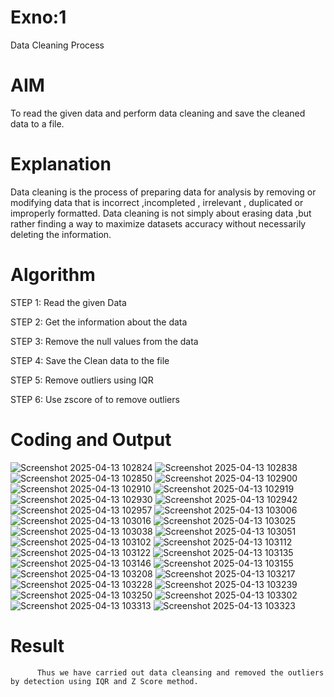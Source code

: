 # Exno:1
Data Cleaning Process

# AIM
To read the given data and perform data cleaning and save the cleaned data to a file.

# Explanation
Data cleaning is the process of preparing data for analysis by removing or modifying data that is incorrect ,incompleted , irrelevant , duplicated or improperly formatted. Data cleaning is not simply about erasing data ,but rather finding a way to maximize datasets accuracy without necessarily deleting the information.

# Algorithm
STEP 1: Read the given Data

STEP 2: Get the information about the data

STEP 3: Remove the null values from the data

STEP 4: Save the Clean data to the file

STEP 5: Remove outliers using IQR

STEP 6: Use zscore of to remove outliers

# Coding and Output
            
![Screenshot 2025-04-13 102824](https://github.com/user-attachments/assets/d4a9f1fa-d059-446f-a1e0-9a624516bf4c)
![Screenshot 2025-04-13 102838](https://github.com/user-attachments/assets/455ced41-5285-4f3c-8d97-74bdd878008f)
![Screenshot 2025-04-13 102850](https://github.com/user-attachments/assets/a4008720-9584-4ff6-93df-4bbde4e061df)
![Screenshot 2025-04-13 102900](https://github.com/user-attachments/assets/dd533b5a-0520-4a8e-b7f5-b269910c8713)
![Screenshot 2025-04-13 102910](https://github.com/user-attachments/assets/7b38aa80-98ee-457c-a69e-434795ae7360)
![Screenshot 2025-04-13 102919](https://github.com/user-attachments/assets/d515e8c3-75e4-4822-ab34-0dff4b78ef9d)
![Screenshot 2025-04-13 102930](https://github.com/user-attachments/assets/2a3a1ed4-e48b-4d53-a742-9c5399504d1b)
![Screenshot 2025-04-13 102942](https://github.com/user-attachments/assets/89dec782-b595-44e4-b8b2-a5aca3ea7681)
![Screenshot 2025-04-13 102957](https://github.com/user-attachments/assets/31750b68-781a-4f8f-81b6-a27c5f988a9a)
![Screenshot 2025-04-13 103006](https://github.com/user-attachments/assets/1c002d89-8801-4d4d-8084-7015c283dd01)
![Screenshot 2025-04-13 103016](https://github.com/user-attachments/assets/faba09a3-7fb3-43fb-b8f2-e18f5080d6a6)
![Screenshot 2025-04-13 103025](https://github.com/user-attachments/assets/ff7b0935-e029-4309-a390-14dff45ee684)
![Screenshot 2025-04-13 103038](https://github.com/user-attachments/assets/92604b12-bf78-4c4f-89e4-2ab1edf7ba76)
![Screenshot 2025-04-13 103051](https://github.com/user-attachments/assets/3ba22f32-9d22-4cfe-9dd6-e0528ae02e68)
![Screenshot 2025-04-13 103102](https://github.com/user-attachments/assets/78b364eb-d7fc-4e4e-88c5-a67fe0d57f27)
![Screenshot 2025-04-13 103112](https://github.com/user-attachments/assets/07e2028f-a4ed-4bf9-8a66-ec6a0b96c5fd)
![Screenshot 2025-04-13 103122](https://github.com/user-attachments/assets/1fb0d9ef-8328-4d66-8383-6bb2b8a8937b)
![Screenshot 2025-04-13 103135](https://github.com/user-attachments/assets/aec26892-650e-45be-bbd2-557d458fbc3a)
![Screenshot 2025-04-13 103146](https://github.com/user-attachments/assets/3d36e280-b880-4447-a7ac-037f078d96c2)
![Screenshot 2025-04-13 103155](https://github.com/user-attachments/assets/218e76d3-0ab6-479b-a5d6-0b82fc36bbf9)
![Screenshot 2025-04-13 103208](https://github.com/user-attachments/assets/abf2e706-f99d-46ff-818f-cd7f493f7815)
![Screenshot 2025-04-13 103217](https://github.com/user-attachments/assets/b6429ec1-0a83-47c8-9b78-c1861aed2da9)
![Screenshot 2025-04-13 103228](https://github.com/user-attachments/assets/7cbc790b-d17c-498b-abec-cedd5d6f0771)
![Screenshot 2025-04-13 103239](https://github.com/user-attachments/assets/3d04bb49-9ff5-495c-b42f-0f3f842775cc)
![Screenshot 2025-04-13 103250](https://github.com/user-attachments/assets/f3d7bb03-16a8-4ca5-b437-f70374d6a313)
![Screenshot 2025-04-13 103302](https://github.com/user-attachments/assets/f50a8b34-65e0-48ec-a700-53028e76a88d)
![Screenshot 2025-04-13 103313](https://github.com/user-attachments/assets/b4c88b76-afad-4ed7-84c3-826616c37dc4)
![Screenshot 2025-04-13 103323](https://github.com/user-attachments/assets/96a243c9-71d2-4014-b4a0-bbf2248d14ae)

# Result
          Thus we have carried out data cleansing and removed the outliers by detection using IQR and Z Score method.
